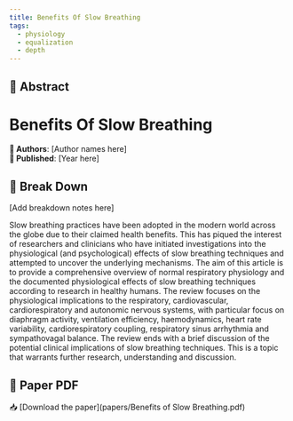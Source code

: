 ```yaml
---
title: Benefits Of Slow Breathing
tags:
  - physiology
  - equalization
  - depth
---
```




## 🧬 Abstract



# Benefits Of Slow Breathing

**👤 Authors**: [Author names here]  
**📅 Published**: [Year here]


## 🧠 Break Down

[Add breakdown notes here]

Slow breathing practices have been adopted in the modern world across the globe due to their
claimed health benefits. This has piqued the interest of researchers and clinicians who have initiated
investigations into the physiological (and psychological) effects of slow breathing techniques
and attempted to uncover the underlying mechanisms. The aim of this article is to provide a
comprehensive overview of normal respiratory physiology and the documented physiological effects
of slow breathing techniques according to research in healthy humans. The review focuses on
the physiological implications to the respiratory, cardiovascular, cardiorespiratory and autonomic
nervous systems, with particular focus on diaphragm activity, ventilation efficiency, haemodynamics,
heart rate variability, cardiorespiratory coupling, respiratory sinus arrhythmia and sympathovagal
balance. The review ends with a brief discussion of the potential clinical implications of slow
breathing techniques. This is a topic that warrants further research, understanding and discussion.



## 📄 Paper PDF

📥 [Download the paper](papers/Benefits of Slow Breathing.pdf)